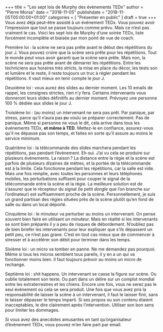 +++
title      = "Les sept lois de Murphy des événements TEDx"
author     = "Pierre Morsa"
date        = "2018-11-05"
publishdate = "2018-11-05T05:00:00+01:00" 
categories = [ "Présenter en public" ]
draft      = true
+++
Vous avez déjà peut-être assisté à un événement TEDx. Vous pouvez avoir l’impression que tout se passe toujours comme prévu. Mais ce n’est pas vraiment le cas. Voici les sept lois de Murphy d’une soirée TEDx, liste forcément incomplète et biaisée par mon point de vue de coach.

Première loi : la scène ne sera pas prête avant le début des répétitions du jour J. Vous pouvez croire que la scène sera prête pour les répétitions. Tout le monde peut vous avoir garanti que la scène sera prête. Mais non, la scène ne sera pas prête avant de démarrer les répétitions. Entre les techniciens aux horaires très stricts, la mise en place du décor, les tests son et lumière et le reste, il reste toujours un truc à régler pendant les répétitions. Il vaut mieux en tenir compte le jour J.

Deuxième loi : vous aurez des slides au dernier moment. Les 10 emails de rappel, les consignes strictes, rien n’y fera. Certains intervenants vous donneront leurs slides définitifs au dernier moment. Prévoyez une personne 100 % dédiée aux slides le jour J.

Troisième loi : (au moins) un intervenant ne sera pas prêt. Par panique, par stress, parce qu’il n’aura pas ~~pu~~ voulu se préparer correctement. Pas de panique. Même si personne ne vous le dit, cela arrive dans tous les événements TEDx, **et même à TED**. Mettez-le en confiance, assurez-vous qu’il ne dépasse pas son temps, et faites en sorte qu’il assure au moins le service minimum.

Quatrième loi : la télécommande des slides marchera pendant les répétitions, pas pendant l’événement. Eh oui. J’ai vu cela se produire sur plusieurs événements. La raison ? La distance entre la régie et la scène est parfois de plusieurs dizaines de mètres, et la portée de la télécommande est à la limite. Cela fonctionne pendant les répétitions, car la salle est vide. Mais une fois remplie, avec toutes les personnes et leurs téléphones mobiles, les perturbations suffisent pour couper le signal de la télécommande entre la scène et la régie. La meilleure solution est de s’assurer que le récepteur du signal (le petit *dongle* que l’on branche sur l’ordinateur) est suffisamment proche de la scène. Personnellement, je suis un grand partisan des régies situées près de la scène plutôt qu’en fond de salle ou dans un local déporté.

Cinquième loi : le minuteur va perturber au moins un intervenant. On pense souvent bien faire en utilisant un minuteur. Mais en réalité si les intervenants se sont bien préparés il y a peu de risques de débordement. N’oubliez pas de bien briefer les intervenants pour leur expliquer que s’ils dépassent un petit peu, ce n’est pas grave. C’est en tout cas mieux que de commencer à stresser et à accélérer son débit pour terminer dans les temps.

Sixième loi : un micro va tomber en panne. Ne me demandez pas pourquoi. Même si tous les micros semblent tous pareils, il y en a un qui va fonctionner moins bien. Il faut toujours prévoir au moins un micro de rechange.

Septième loi : shit happens. Un intervenant se casse la figure sur scène. Ou oublie totalement son texte. Ou part dans un délire sur un complot mondial entre les extraterrestres et les chiens. Encore une fois, vous ne serez pas le seul événement où cela se sera produit. Une fois que vous avez pris la responsabilité de laisser la scène à un intervenant, il faut le laisser finir, sans le laisser dépasser le temps imparti. Si ses propos ou son contenu étaient inacceptables, le dire clairement après l’intervention. Utiliser son bon sens pour limiter les dommages.

Si vous avez des anecdotes amusantes en tant qu’organisateur d’événement TEDx, vous pouvez m’en faire part par email.